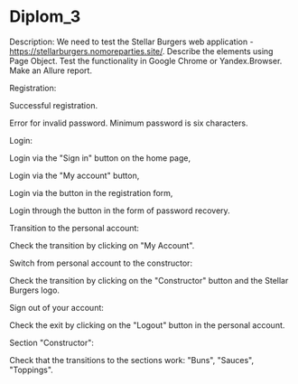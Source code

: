 # Diplom_3

Description: We need to test the Stellar Burgers web application - https://stellarburgers.nomoreparties.site/. Describe the elements using Page Object. Test the functionality in Google Chrome or Yandex.Browser. Make an Allure report.

Registration:

Successful registration.

Error for invalid password. Minimum password is six characters.


Login:

Login via the "Sign in" button on the home page,

Login via the "My account" button,

Login via the button in the registration form,

Login through the button in the form of password recovery.


Transition to the personal account:

Check the transition by clicking on "My Account".


Switch from personal account to the constructor:

Check the transition by clicking on the "Constructor" button and the Stellar Burgers logo.


Sign out of your account:

Check the exit by clicking on the "Logout" button in the personal account.


Section "Constructor":

Check that the transitions to the sections work: "Buns", "Sauces", "Toppings".
